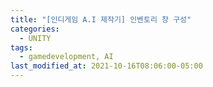 ```yaml
---
title: "[인디게임 A.I 제작기] 인벤토리 창 구성"
categories:
  - UNITY
tags:
  - gamedevelopment, AI
last_modified_at: 2021-10-16T08:06:00-05:00
---
```

